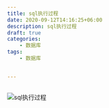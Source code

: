 ```yaml
---
title: sql执行过程
date: 2020-09-12T14:16:25+06:00
description: sql执行过程
draft: true
categories:                                 
    - 数据库
tags:
    - 数据库


---
```




## 



![sql执行过程](https://gitee.com/fengzhenbing/picgo/raw/master/sql执行过程.png)